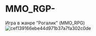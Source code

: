 # MMO_RGP-
Игра в жанре "Рогалик" (MMO_RPG)
![cef139166ebe44d971b37a7fa302c0de](https://github.com/user-attachments/assets/c0067266-ae8a-4d8a-8fa0-9ccfa5b2913e)
